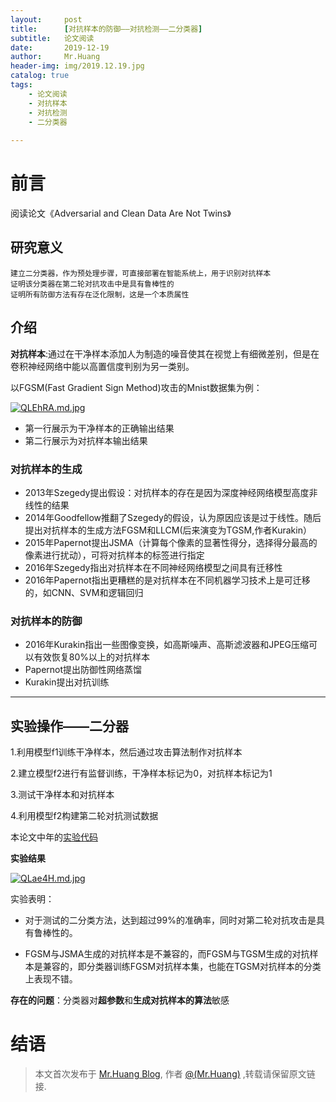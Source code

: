 ```yaml
---
layout:     post
title:      [对抗样本的防御——对抗检测——二分类器]
subtitle:   论文阅读
date:       2019-12-19
author:     Mr.Huang
header-img: img/2019.12.19.jpg
catalog: true
tags:
    - 论文阅读
    - 对抗样本
    - 对抗检测
    - 二分类器
    
---
```


# 前言

阅读论文《Adversarial and Clean Data Are Not Twins》

## 研究意义

	建立二分类器，作为预处理步骤，可直接部署在智能系统上，用于识别对抗样本
	证明该分类器在第二轮对抗攻击中是具有鲁棒性的
	证明所有防御方法有存在泛化限制，这是一个本质属性

## 介绍

**对抗样本**:通过在干净样本添加人为制造的噪音使其在视觉上有细微差别，但是在卷积神经网络中能以高置信度判别为另一类别。

以FGSM(Fast Gradient Sign Method)攻击的Mnist数据集为例：

[![QLEhRA.md.jpg](https://s2.ax1x.com/2019/12/19/QLEhRA.md.jpg)](https://imgchr.com/i/QLEhRA)

  + 第一行展示为干净样本的正确输出结果
  + 第二行展示为对抗样本输出结果


### 对抗样本的生成

+ 2013年Szegedy提出假设：对抗样本的存在是因为深度神经网络模型高度非线性的结果
+ 2014年Goodfellow推翻了Szegedy的假设，认为原因应该是过于线性。随后提出对抗样本的生成方法FGSM和LLCM(后来演变为TGSM,作者Kurakin）
+ 2015年Papernot提出JSMA（计算每个像素的显著性得分，选择得分最高的像素进行扰动），可将对抗样本的标签进行指定 
+ 2016年Szegedy指出对抗样本在不同神经网络模型之间具有迁移性
+ 2016年Papernot指出更糟糕的是对抗样本在不同机器学习技术上是可迁移的，如CNN、SVM和逻辑回归

### 对抗样本的防御

+ 2016年Kurakin指出一些图像变换，如高斯噪声、高斯滤波器和JPEG压缩可以有效恢复80%以上的对抗样本
+ Papernot提出防御性网络蒸馏
+ Kurakin提出对抗训练

---

## 实验操作——二分器

1.利用模型f1训练干净样本，然后通过攻击算法制作对抗样本

2.建立模型f2进行有监督训练，干净样本标记为0，对抗样本标记为1

3.测试干净样本和对抗样本

4.利用模型f2构建第二轮对抗测试数据

本论文中年的[实验代码](https://github.com/gongzhitaao/adversarial-classifier)

**实验结果**

[![QLae4H.md.jpg](https://s2.ax1x.com/2019/12/19/QLae4H.md.jpg)](https://imgchr.com/i/QLae4H)

实验表明：

+ 对于测试的二分类方法，达到超过99%的准确率，同时对第二轮对抗攻击是具有鲁棒性的。

+ FGSM与JSMA生成的对抗样本是不兼容的，而FGSM与TGSM生成的对抗样本是兼容的，即分类器训练FGSM对抗样本集，也能在TGSM对抗样本的分类上表现不错。

**存在的问题**：分类器对**超参数**和**生成对抗样本的算法**敏感

# 结语

 > 本文首次发布于 [Mr.Huang Blog](http://www.huangsz.xyz), 作者 [@(Mr.Huang)](http://github.com/EmotionalXX) ,转载请保留原文链接.
